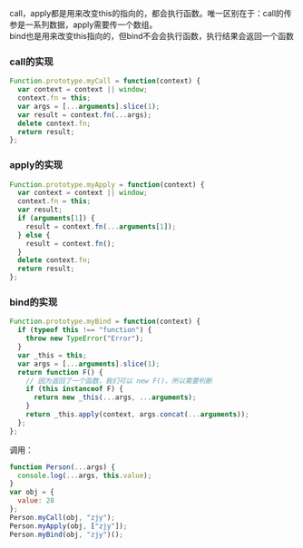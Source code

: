 <!--
 * @Descripttion: 
 * @version: 1.0.0
 * @Author: jimmiezhou
 * @Date: 2019-11-21 16:54:08
 * @LastEditors: jimmiezhou
 * @LastEditTime: 2019-11-21 16:58:59
 -->
call，apply都是用来改变this的指向的，都会执行函数。唯一区别在于：call的传参是一系列数据，apply需要传一个数组。  
bind也是用来改变this指向的，但bind不会会执行函数，执行结果会返回一个函数

### call的实现

```javascript
Function.prototype.myCall = function(context) {
  var context = context || window;
  context.fn = this;
  var args = [...arguments].slice(1);
  var result = context.fn(...args);
  delete context.fn;
  return result;
};
```

### apply的实现

```javascript
Function.prototype.myApply = function(context) {
  var context = context || window;
  context.fn = this;
  var result;
  if (arguments[1]) {
    result = context.fn(...arguments[1]);
  } else {
    result = context.fn();
  }
  delete context.fn;
  return result;
};
```

### bind的实现

```javascript
Function.prototype.myBind = function(context) {
  if (typeof this !== "function") {
    throw new TypeError("Error");
  }
  var _this = this;
  var args = [...arguments].slice(1);
  return function F() {
    // 因为返回了一个函数，我们可以 new F()，所以需要判断
    if (this instanceof F) {
      return new _this(...args, ...arguments);
    }
    return _this.apply(context, args.concat(...arguments));
  };
};
```

调用：

```javascript
function Person(...args) {
  console.log(...args, this.value);
}
var obj = {
  value: 28
};
Person.myCall(obj, "zjy");
Person.myApply(obj, ["zjy"]);
Person.myBind(obj, "zjy")();
```